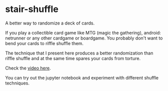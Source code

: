 # stair-shuffle
A better way to randomize a deck of cards.

If you play a collectible card game like MTG (magic the gathering), android: netrunner or any other cardgame or boardgame. You probably don't want to bend your cards to riffle shuffle them.

The technique that I present here produces a better randomization than riffle shuffle and at the same time spares your cards from torture.

Check the [video here](https://youtu.be/lEbhavbhf8A).

You can try out the jupyter notebook and experiment with different shuffle techniques.
